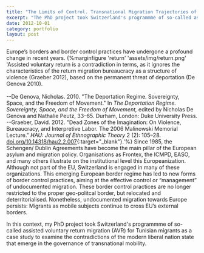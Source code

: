 ```yaml
---
title: "The Limits of Control. Transnational Migration Trajectories of Clandestine Tunisian Migrants and Assisted Return Between Governed Voluntariness and Repression"
excerpt: "The PhD project took Switzerland's programmme of so-called assisted voluntary return migration (AVR) for Tunisian migrants as a case study to examine the contradictions of the modern liberal nation state that emerge in the governance of transnational mobility ..."
date: 2012-10-01
category: portfolio
layout: post
---
```


Europe’s borders and border control practices have undergone a profound change in recent years.
{%marginfigure 'return' 'assets/img/return.png' 'Assisted voluntary return is a contradiction in terms, as it ignores the characteristics of the return migration bureaucracy as a structure of violence (Graeber 2012), based on the permanent threat of deportation (De Genova 2010).
<br>
<br>--De Genova, Nicholas. 2010. "The Deportation Regime. Sovereignty, Space, and the Freedom of Movement." In *The Deportation Regime. Sovereignty, Space, and the Freedom of Movement,* edited by Nicholas De Genova and Nathalie Peutz, 33–65. Durham, London: Duke University Press.
<br>--Graeber, David. 2012. "Dead Zones of the Imagination: On Violence, Bureaucracy, and Interpretive Labor. The 2006 Malinowski Memorial Lecture." *HAU: Journal of Ethnographic Theory* 2 (2): 105–28. [doi.org/10.14318/hau2.2.007](https://doi.org/10.14318/hau2.2.007){:target="_blank"}.'%}
Since 1985, the Schengen/ Dublin Agreements have become the main pillar of the European asylum and migration policy. Organisations as Frontex, the ICMPD, EASO, and many others illustrate on the institutional level this Europeanization. Although not part of the EU, Switzerland is engaged in many of these organizations. This emerging European border regime has led to new forms of border control practices, aiming at the effective control or “management” of undocumented migration. These border control practices are no longer restricted to the proper geo-politcal border, but relocated and deterritorialised. Nonetheless, undocumented migration towards Europe persists: Migrants as mobile subjects continue to cross EU’s external borders.

In this context, my PhD project took Switzerland's programmme of so-called assisted voluntary return migration (AVR) for Tunisian migrants as a case study to examine the contradictions of the modern liberal nation state that emerge in the governance of transnational mobility.
